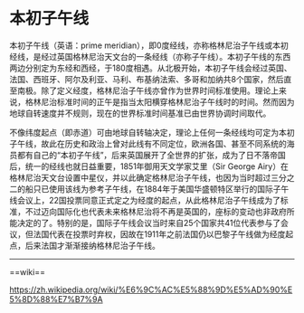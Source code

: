 # 本初子午线

本初子午线（英语：prime meridian），即0度经线，亦称格林尼治子午线或本初经线，是经过英国格林尼治天文台的一条经线（亦称子午线）。本初子午线的东西两边分别定为东经和西经，于180度相遇。从北极开始，本初子午线会经过英国、法国、西班牙、阿尔及利亚、马利、布基纳法索、多哥和加纳共8个国家，然后直至南极。除了定义经度，格林尼治子午线亦曾作为世界时间标准使用。理论上来说，格林尼治标准时间的正午是指当太阳横穿格林尼治子午线时的时间。然而因为地球自转速度并不规则，现在的世界标准时间基准已由世界协调时间取代。

不像纬度起点（即赤道）可由地球自转轴决定，理论上任何一条经线均可定为本初子午线，故此在历史和政治上曾对此线有不同定位，欧洲各国、甚至不同系统的海员都有自己的“本初子午线”，后来英国展开了全世界的扩张，成为了日不落帝国后，统一的经线也就日益重要，1851年御用天文学家艾里（Sir George Airy）在格林尼治天文台设置中星仪，并以此确定格林尼治子午线，也因为当时超过三分之二的船只已使用该线为参考子午线，在1884年于美国华盛顿特区举行的国际子午线会议上，22国投票同意正式定之为经度的起点，从此格林尼治子午线成为了标准，不过迈向国际化也代表未来格林尼治将不再是英国的，座标的变动也非政府所能决定的了。特别的是，国际子午线会议当时来自25个国家共41位代表参与了会议，但法国代表在投票时弃权，因故在1911年之前法国仍以巴黎子午线做为经度起点，后来法国才渐渐接纳格林尼治子午线。

---

==wiki==

 <https://zh.wikipedia.org/wiki/%E6%9C%AC%E5%88%9D%E5%AD%90%E5%8D%88%E7%B7%9A>